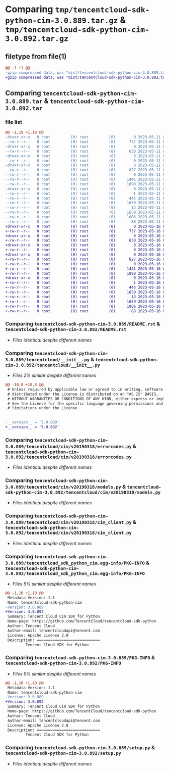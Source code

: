 # Comparing `tmp/tencentcloud-sdk-python-cim-3.0.889.tar.gz` & `tmp/tencentcloud-sdk-python-cim-3.0.892.tar.gz`

## filetype from file(1)

```diff
@@ -1 +1 @@
-gzip compressed data, was "dist/tencentcloud-sdk-python-cim-3.0.889.tar", last modified: Thu May 11 02:28:35 2023, max compression
+gzip compressed data, was "dist/tencentcloud-sdk-python-cim-3.0.892.tar", last modified: Tue May 16 00:31:54 2023, max compression
```

## Comparing `tencentcloud-sdk-python-cim-3.0.889.tar` & `tencentcloud-sdk-python-cim-3.0.892.tar`

### file list

```diff
@@ -1,19 +1,19 @@
-drwxr-xr-x   0 root         (0) root         (0)        0 2023-05-11 02:28:35.000000 tencentcloud-sdk-python-cim-3.0.889/
--rw-r--r--   0 root         (0) root         (0)      737 2023-05-11 02:28:35.000000 tencentcloud-sdk-python-cim-3.0.889/README.rst
-drwxr-xr-x   0 root         (0) root         (0)        0 2023-05-11 02:28:35.000000 tencentcloud-sdk-python-cim-3.0.889/tencentcloud/
--rw-r--r--   0 root         (0) root         (0)      630 2023-05-11 02:28:35.000000 tencentcloud-sdk-python-cim-3.0.889/tencentcloud/__init__.py
-drwxr-xr-x   0 root         (0) root         (0)        0 2023-05-11 02:28:35.000000 tencentcloud-sdk-python-cim-3.0.889/tencentcloud/cim/
--rw-r--r--   0 root         (0) root         (0)        0 2023-05-11 02:28:35.000000 tencentcloud-sdk-python-cim-3.0.889/tencentcloud/cim/__init__.py
-drwxr-xr-x   0 root         (0) root         (0)        0 2023-05-11 02:28:35.000000 tencentcloud-sdk-python-cim-3.0.889/tencentcloud/cim/v20190318/
--rw-r--r--   0 root         (0) root         (0)      827 2023-05-11 02:28:35.000000 tencentcloud-sdk-python-cim-3.0.889/tencentcloud/cim/v20190318/errorcodes.py
--rw-r--r--   0 root         (0) root         (0)        0 2023-05-11 02:28:35.000000 tencentcloud-sdk-python-cim-3.0.889/tencentcloud/cim/v20190318/__init__.py
--rw-r--r--   0 root         (0) root         (0)     1441 2023-05-11 02:28:35.000000 tencentcloud-sdk-python-cim-3.0.889/tencentcloud/cim/v20190318/models.py
--rw-r--r--   0 root         (0) root         (0)     1890 2023-05-11 02:28:35.000000 tencentcloud-sdk-python-cim-3.0.889/tencentcloud/cim/v20190318/cim_client.py
-drwxr-xr-x   0 root         (0) root         (0)        0 2023-05-11 02:28:35.000000 tencentcloud-sdk-python-cim-3.0.889/tencentcloud_sdk_python_cim.egg-info/
--rw-r--r--   0 root         (0) root         (0)        1 2023-05-11 02:28:35.000000 tencentcloud-sdk-python-cim-3.0.889/tencentcloud_sdk_python_cim.egg-info/dependency_links.txt
--rw-r--r--   0 root         (0) root         (0)      445 2023-05-11 02:28:35.000000 tencentcloud-sdk-python-cim-3.0.889/tencentcloud_sdk_python_cim.egg-info/SOURCES.txt
--rw-r--r--   0 root         (0) root         (0)     1659 2023-05-11 02:28:35.000000 tencentcloud-sdk-python-cim-3.0.889/tencentcloud_sdk_python_cim.egg-info/PKG-INFO
--rw-r--r--   0 root         (0) root         (0)       13 2023-05-11 02:28:35.000000 tencentcloud-sdk-python-cim-3.0.889/tencentcloud_sdk_python_cim.egg-info/top_level.txt
--rw-r--r--   0 root         (0) root         (0)     1659 2023-05-11 02:28:35.000000 tencentcloud-sdk-python-cim-3.0.889/PKG-INFO
--rw-r--r--   0 root         (0) root         (0)     1006 2023-05-11 02:28:35.000000 tencentcloud-sdk-python-cim-3.0.889/setup.py
--rw-r--r--   0 root         (0) root         (0)       88 2023-05-11 02:28:35.000000 tencentcloud-sdk-python-cim-3.0.889/setup.cfg
+drwxr-xr-x   0 root         (0) root         (0)        0 2023-05-16 00:31:54.000000 tencentcloud-sdk-python-cim-3.0.892/
+-rw-r--r--   0 root         (0) root         (0)      737 2023-05-16 00:31:54.000000 tencentcloud-sdk-python-cim-3.0.892/README.rst
+drwxr-xr-x   0 root         (0) root         (0)        0 2023-05-16 00:31:54.000000 tencentcloud-sdk-python-cim-3.0.892/tencentcloud/
+-rw-r--r--   0 root         (0) root         (0)      630 2023-05-16 00:31:54.000000 tencentcloud-sdk-python-cim-3.0.892/tencentcloud/__init__.py
+drwxr-xr-x   0 root         (0) root         (0)        0 2023-05-16 00:31:54.000000 tencentcloud-sdk-python-cim-3.0.892/tencentcloud/cim/
+-rw-r--r--   0 root         (0) root         (0)        0 2023-05-16 00:31:54.000000 tencentcloud-sdk-python-cim-3.0.892/tencentcloud/cim/__init__.py
+drwxr-xr-x   0 root         (0) root         (0)        0 2023-05-16 00:31:54.000000 tencentcloud-sdk-python-cim-3.0.892/tencentcloud/cim/v20190318/
+-rw-r--r--   0 root         (0) root         (0)      827 2023-05-16 00:31:54.000000 tencentcloud-sdk-python-cim-3.0.892/tencentcloud/cim/v20190318/errorcodes.py
+-rw-r--r--   0 root         (0) root         (0)        0 2023-05-16 00:31:54.000000 tencentcloud-sdk-python-cim-3.0.892/tencentcloud/cim/v20190318/__init__.py
+-rw-r--r--   0 root         (0) root         (0)     1441 2023-05-16 00:31:54.000000 tencentcloud-sdk-python-cim-3.0.892/tencentcloud/cim/v20190318/models.py
+-rw-r--r--   0 root         (0) root         (0)     1890 2023-05-16 00:31:54.000000 tencentcloud-sdk-python-cim-3.0.892/tencentcloud/cim/v20190318/cim_client.py
+drwxr-xr-x   0 root         (0) root         (0)        0 2023-05-16 00:31:54.000000 tencentcloud-sdk-python-cim-3.0.892/tencentcloud_sdk_python_cim.egg-info/
+-rw-r--r--   0 root         (0) root         (0)        1 2023-05-16 00:31:54.000000 tencentcloud-sdk-python-cim-3.0.892/tencentcloud_sdk_python_cim.egg-info/dependency_links.txt
+-rw-r--r--   0 root         (0) root         (0)      445 2023-05-16 00:31:54.000000 tencentcloud-sdk-python-cim-3.0.892/tencentcloud_sdk_python_cim.egg-info/SOURCES.txt
+-rw-r--r--   0 root         (0) root         (0)     1659 2023-05-16 00:31:54.000000 tencentcloud-sdk-python-cim-3.0.892/tencentcloud_sdk_python_cim.egg-info/PKG-INFO
+-rw-r--r--   0 root         (0) root         (0)       13 2023-05-16 00:31:54.000000 tencentcloud-sdk-python-cim-3.0.892/tencentcloud_sdk_python_cim.egg-info/top_level.txt
+-rw-r--r--   0 root         (0) root         (0)     1659 2023-05-16 00:31:54.000000 tencentcloud-sdk-python-cim-3.0.892/PKG-INFO
+-rw-r--r--   0 root         (0) root         (0)     1006 2023-05-16 00:31:54.000000 tencentcloud-sdk-python-cim-3.0.892/setup.py
+-rw-r--r--   0 root         (0) root         (0)       88 2023-05-16 00:31:54.000000 tencentcloud-sdk-python-cim-3.0.892/setup.cfg
```

### Comparing `tencentcloud-sdk-python-cim-3.0.889/README.rst` & `tencentcloud-sdk-python-cim-3.0.892/README.rst`

 * *Files identical despite different names*

### Comparing `tencentcloud-sdk-python-cim-3.0.889/tencentcloud/__init__.py` & `tencentcloud-sdk-python-cim-3.0.892/tencentcloud/__init__.py`

 * *Files 2% similar despite different names*

```diff
@@ -10,8 +10,8 @@
 # Unless required by applicable law or agreed to in writing, software
 # distributed under the License is distributed on an "AS IS" BASIS,
 # WITHOUT WARRANTIES OR CONDITIONS OF ANY KIND, either express or implied.
 # See the License for the specific language governing permissions and
 # limitations under the License.
 
 
-__version__ = '3.0.889'
+__version__ = '3.0.892'
```

### Comparing `tencentcloud-sdk-python-cim-3.0.889/tencentcloud/cim/v20190318/errorcodes.py` & `tencentcloud-sdk-python-cim-3.0.892/tencentcloud/cim/v20190318/errorcodes.py`

 * *Files identical despite different names*

### Comparing `tencentcloud-sdk-python-cim-3.0.889/tencentcloud/cim/v20190318/models.py` & `tencentcloud-sdk-python-cim-3.0.892/tencentcloud/cim/v20190318/models.py`

 * *Files identical despite different names*

### Comparing `tencentcloud-sdk-python-cim-3.0.889/tencentcloud/cim/v20190318/cim_client.py` & `tencentcloud-sdk-python-cim-3.0.892/tencentcloud/cim/v20190318/cim_client.py`

 * *Files identical despite different names*

### Comparing `tencentcloud-sdk-python-cim-3.0.889/tencentcloud_sdk_python_cim.egg-info/PKG-INFO` & `tencentcloud-sdk-python-cim-3.0.892/tencentcloud_sdk_python_cim.egg-info/PKG-INFO`

 * *Files 5% similar despite different names*

```diff
@@ -1,10 +1,10 @@
 Metadata-Version: 1.1
 Name: tencentcloud-sdk-python-cim
-Version: 3.0.889
+Version: 3.0.892
 Summary: Tencent Cloud Cim SDK for Python
 Home-page: https://github.com/TencentCloud/tencentcloud-sdk-python
 Author: Tencent Cloud
 Author-email: tencentcloudapi@tencent.com
 License: Apache License 2.0
 Description: ============================
         Tencent Cloud SDK for Python
```

### Comparing `tencentcloud-sdk-python-cim-3.0.889/PKG-INFO` & `tencentcloud-sdk-python-cim-3.0.892/PKG-INFO`

 * *Files 5% similar despite different names*

```diff
@@ -1,10 +1,10 @@
 Metadata-Version: 1.1
 Name: tencentcloud-sdk-python-cim
-Version: 3.0.889
+Version: 3.0.892
 Summary: Tencent Cloud Cim SDK for Python
 Home-page: https://github.com/TencentCloud/tencentcloud-sdk-python
 Author: Tencent Cloud
 Author-email: tencentcloudapi@tencent.com
 License: Apache License 2.0
 Description: ============================
         Tencent Cloud SDK for Python
```

### Comparing `tencentcloud-sdk-python-cim-3.0.889/setup.py` & `tencentcloud-sdk-python-cim-3.0.892/setup.py`

 * *Files identical despite different names*


